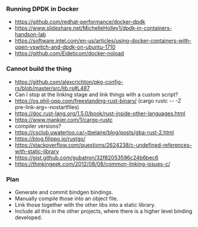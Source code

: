 ### Running DPDK in Docker

- https://github.com/redhat-performance/docker-dpdk
- https://www.slideshare.net/MichelleHolley1/dpdk-in-containers-handson-lab
- https://software.intel.com/en-us/articles/using-docker-containers-with-open-vswitch-and-dpdk-on-ubuntu-1710
- https://github.com/Eideticom/docker-noload

### Cannot build the thing

- https://github.com/alexcrichton/pkg-config-rs/blob/master/src/lib.rs#L487
- Can I stop at the linking stage and link things with a custom script?
- https://os.phil-opp.com/freestanding-rust-binary/ (cargo rustc -- -Z pre-link-arg=-nostartfiles)
- https://doc.rust-lang.org/1.5.0/book/rust-inside-other-languages.html
- https://www.mankier.com/1/cargo-rustc
- compiler versions?
- https://csclub.uwaterloo.ca/~tbelaire/blog/posts/gba-rust-2.html
- https://blog.filippo.io/rustgo/
- https://stackoverflow.com/questions/2624238/c-undefined-references-with-static-library
- https://gist.github.com/gubatron/32f82053596c24b6bec6
- https://thinkingeek.com/2012/08/08/common-linking-issues-c/

### Plan

- Generate and commit bindgen bindings.
- Manually compile those into an object file.
- Link those together with the other libs into a static library.
- Include all this in the other projects, where there is a higher level binding developed.
